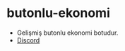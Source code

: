 # butonlu-ekonomi

   - Gelişmiş butonlu ekonomi botudur.
   - [Discord](https://discord.gg/delimine)
